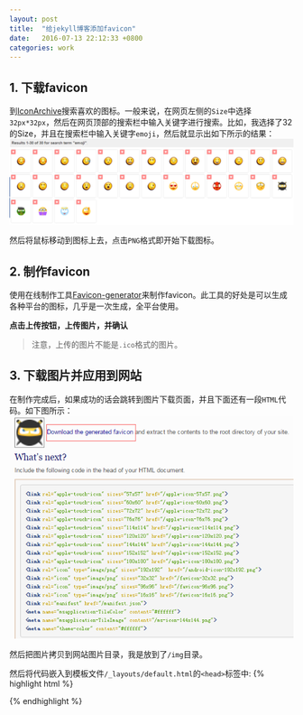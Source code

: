 ```yaml
---
layout: post
title:  "给jekyll博客添加favicon"
date:   2016-07-13 22:12:33 +0800
categories: work
---
```


## 1. 下载favicon
到[IconArchive](http://www.iconarchive.com/)搜索喜欢的图标。一般来说，在网页左侧的`Size`中选择`32px*32px`，然后在网页顶部的搜索栏中输入关键字进行搜索。比如，我选择了32的Size，并且在搜索栏中输入关键字`emoji`，然后就显示出如下所示的结果：
![searchResult](/photo/searchResult.png)

然后将鼠标移动到图标上去，点击`PNG`格式即开始下载图标。

## 2. 制作favicon
使用在线制作工具[Favicon-generator](http://www.favicon-generator.org/)来制作favicon。此工具的好处是可以生成各种平台的图标，几乎是一次生成，全平台使用。

**点击上传按钮，上传图片，并确认**

>注意，上传的图片不能是`.ico`格式的图片。

## 3. 下载图片并应用到网站
在制作完成后，如果成功的话会跳转到图片下载页面，并且下面还有一段`HTML`代码。如下图所示：
![downloadPage](/photo/downloadPage.png)

然后把图片拷贝到网站图片目录，我是放到了`/img`目录。

然后将代码嵌入到模板文件`/_layouts/default.html`的`<head>`标签中:
{% highlight html %}
<html>
  <head>
    <link rel="apple-touch-icon" sizes="57x57" href="/img/apple-icon-57x57.png">
    <link rel="apple-touch-icon" sizes="60x60" href="/img/apple-icon-60x60.png">
    <link rel="apple-touch-icon" sizes="72x72" href="/img/apple-icon-72x72.png">
    <link rel="apple-touch-icon" sizes="76x76" href="/img/apple-icon-76x76.png">
    <link rel="apple-touch-icon" sizes="114x114" href="/img/apple-icon-114x114.png">
    <link rel="apple-touch-icon" sizes="120x120" href="/img/apple-icon-120x120.png">
    <link rel="apple-touch-icon" sizes="144x144" href="/img/apple-icon-144x144.png">
    <link rel="apple-touch-icon" sizes="152x152" href="/img/apple-icon-152x152.png">
    <link rel="apple-touch-icon" sizes="180x180" href="/img/apple-icon-180x180.png">
    <link rel="icon" type="image/png" sizes="192x192"  href="/img/android-icon-192x192.png">
    <link rel="icon" type="image/png" sizes="32x32" href="/img/favicon-32x32.png">
    <link rel="icon" type="image/png" sizes="96x96" href="/img/favicon-96x96.png">
    <link rel="icon" type="image/png" sizes="16x16" href="/img/favicon-16x16.png">
    <link rel="manifest" href="/img/manifest.json">
    <meta name="msapplication-TileColor" content="#ffffff">
    <meta name="msapplication-TileImage" content="/ms-icon-144x144.png">
    <meta name="theme-color" content="#ffffff">
  </head>
{% endhighlight %}

